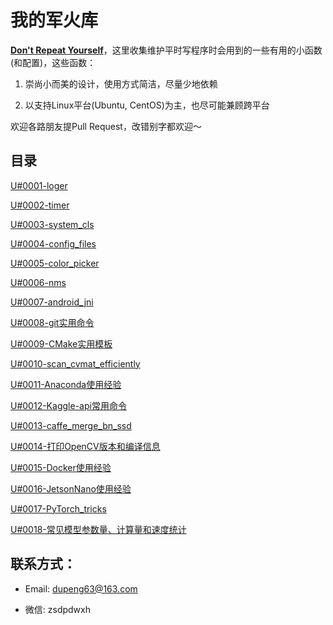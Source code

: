 # 我的军火库

[**Don't Repeat Yourself**](https://en.wikipedia.org/wiki/Don%27t_repeat_yourself)，这里收集维护平时写程序时会用到的一些有用的小函数(和配置)，这些函数：

1. 崇尚小而美的设计，使用方式简洁，尽量少地依赖

2. 以支持Linux平台(Ubuntu, CentOS)为主，也尽可能兼顾跨平台

欢迎各路朋友提Pull Request，改错别字都欢迎～

## 目录

[U#0001-loger](https://github.com/Captain1986/utils/blob/master/U%230001-loger/log.h)

[U#0002-timer](https://github.com/Captain1986/utils/blob/master/U%230002-timer/timer.h)

[U#0003-system_cls](https://github.com/Captain1986/utils/blob/master/U%230003-system_cls/cls.h)

[U#0004-config_files](https://github.com/Captain1986/utils/blob/master/U%230004-config_files/)

[U#0005-color_picker](https://github.com/Captain1986/utils/blob/master/U%230005-color_picker/main.cpp)

[U#0006-nms](https://github.com/Captain1986/utils/blob/master/U%230006-nms/nms.cpp)

[U#0007-android_jni](https://github.com/Captain1986/utils/blob/master/U%230007-android_jni/Application.mk)

[U#0008-git实用命令](https://github.com/Captain1986/utils/blob/master/U%230008-git%E5%AE%9E%E7%94%A8%E5%91%BD%E4%BB%A4/README.md)

[U#0009-CMake实用模板](https://github.com/Captain1986/utils/tree/master/U%230009-CMake%E5%AE%9E%E7%94%A8%E6%A8%A1%E6%9D%BF)

[U#0010-scan_cvmat_efficiently](https://github.com/Captain1986/utils/blob/master/U%230010-scan_cvmat_efficiently/main.cpp)

[U#0011-Anaconda使用经验](https://github.com/Captain1986/utils/blob/master/U%230011-Anaconda%E4%BD%BF%E7%94%A8%E7%BB%8F%E9%AA%8C/README.md)

[U#0012-Kaggle-api常用命令](https://github.com/Captain1986/utils/blob/master/U%230012-Kaggle-api%E5%B8%B8%E7%94%A8%E5%91%BD%E4%BB%A4/README.md)

[U#0013-caffe_merge_bn_ssd](https://github.com/Captain1986/utils/blob/master/U%230013-caffe_merge_bn_ssd/merge_bn.py)

[U#0014-打印OpenCV版本和编译信息](https://github.com/Captain1986/utils/tree/master/U%230014-%E6%89%93%E5%8D%B0OpenCV%E7%89%88%E6%9C%AC%E5%92%8C%E7%BC%96%E8%AF%91%E4%BF%A1%E6%81%AF)

[U#0015-Docker使用经验](https://github.com/Captain1986/utils/blob/master/U%230015-Docker%E4%BD%BF%E7%94%A8%E7%BB%8F%E9%AA%8C/README.md)

[U#0016-JetsonNano使用经验](https://github.com/Captain1986/utils/blob/master/U%230016-JetsonNano%E4%BD%BF%E7%94%A8%E7%BB%8F%E9%AA%8C/README.md)

[U#0017-PyTorch_tricks](https://github.com/Captain1986/utils/blob/master/U%230017-PyTorch_tricks/README.md)

[U#0018-常见模型参数量、计算量和速度统计](https://github.com/Captain1986/utils/blob/master/U%230018-%E5%B8%B8%E8%A7%81%E6%A8%A1%E5%9E%8B%E5%8F%82%E6%95%B0%E9%87%8F%E3%80%81%E8%AE%A1%E7%AE%97%E9%87%8F%E5%92%8C%E9%80%9F%E5%BA%A6%E7%BB%9F%E8%AE%A1/README.md)

## 联系方式：

+ Email: dupeng63@163.com

+ 微信: zsdpdwxh

